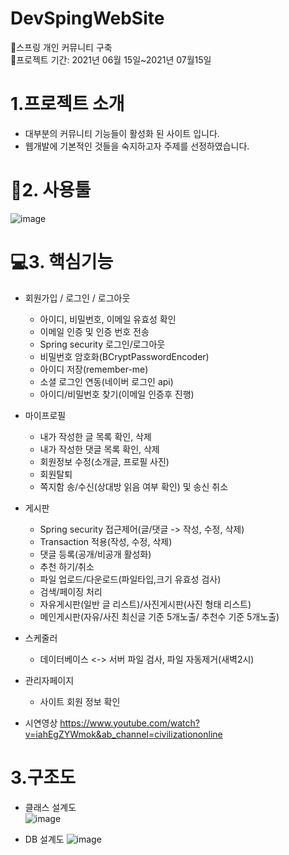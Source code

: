 # DevSpingWebSite
🚩스프링 개인 커뮤니티 구축<BR>
🚩프로젝트 기간: 2021년 06월 15일~2021년 07월15일

# 1.프로젝트 소개
* 대부분의 커뮤니티 기능들이 활성화 된 사이트 입니다.
* 웹개발에 기본적인 것들을 숙지하고자 주제를 선정하였습니다.

# 🔧2. 사용툴
  ![image](https://user-images.githubusercontent.com/57785267/127409268-51f15498-e6b5-4624-8d57-f0a7f20f91c3.png)
  
  
# 💻3. 핵심기능
* 회원가입 / 로그인 / 로그아웃
  - 아이디, 비밀번호, 이메일 유효성 확인
  - 이메일 인증 및 인증 번호 전송
  - Spring security 로그인/로그아웃
  - 비밀번호 암호화(BCryptPasswordEncoder)
  - 아이디 저장(remember-me)
  - 소셜 로그인 연동(네이버 로그인 api)
  - 아이디/비밀번호 찾기(이메일 인증후 진행)
 
 * 마이프로필
   - 내가 작성한 글 목록 확인, 삭제
   - 내가 작성한 댓글 목록 확인, 삭제
   - 회원정보 수정(소개글, 프로필 사진)
   - 회원탈퇴
   - 쪽지함 송/수신(상대방 읽음 여부 확인) 및 송신 취소
  
 * 게시판
    - Spring security 접근제어(글/댓글 -> 작성, 수정, 삭제)
    - Transaction 적용(작성, 수정, 삭제)
    - 댓글 등록(공개/비공개 활성화)
    - 추천 하기/취소
    - 파일 업로드/다운로드(파일타입,크기 유효성 검사)
    - 검색/페이징 처리
    - 자유게시판(일반 글 리스트)/사진게시판(사진 형태 리스트)
    - 메인게시판(자유/사진 최신글 기준 5개노출/ 추천수 기준 5개노출)

 * 스케줄러
   - 데이터베이스 <-> 서버 파일 검사, 파일 자동제거(새벽2시)
  
 * 관리자페이지 
   - 사이트 회원 정보 확인
  
  * 시연영상
  https://www.youtube.com/watch?v=iahEgZYWmok&ab_channel=civilizationonline
  
 # 3.구조도
   * 클래스 설계도<BR>
  ![image](https://user-images.githubusercontent.com/57785267/127409557-a57ca596-365e-4624-92b8-6deecfa4c721.png)

   * DB 설계도
  ![image](https://user-images.githubusercontent.com/57785267/127409459-bca53d12-766c-48d2-9e13-2125dff0e4e0.png)

